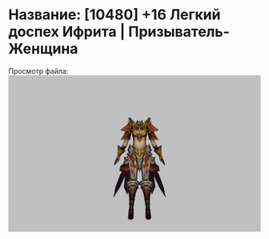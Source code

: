 # Название: [10480] +16 Легкий доспех Ифрита | Призыватель-Женщина

Просмотр файла:
![p090020.png](p090020.png)